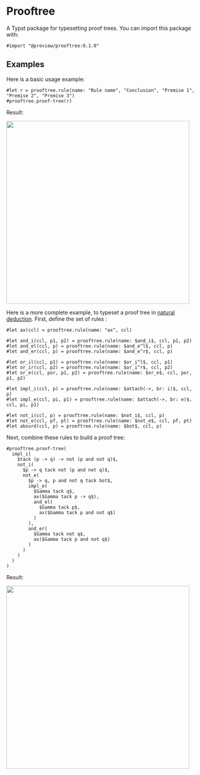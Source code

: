 # Prooftree

A Typst package for typesetting proof trees. You can import this package with:

```typst
#import "@preview/prooftree:0.1.0"
```

## Examples

Here is a basic usage example:

```typst
#let r = prooftree.rule(name: "Rule name", "Conclusion", "Premise 1", "Premise 2", "Premise 3")
#prooftree.proof-tree(r)
```

Result:

<img src="https://github.com/typst/packages/assets/148579668/e349f3c9-d461-48ef-a4f4-d57ef4b940c9" width="480px">

Here is a more complete example, to typeset a proof tree in [natural deduction](https://en.wikipedia.org/wiki/Natural_deduction). First, define the set of rules :

```typst
#let ax(ccl) = prooftree.rule(name: "ax", ccl)

#let and_i(ccl, p1, p2) = prooftree.rule(name: $and_i$, ccl, p1, p2)
#let and_el(ccl, p) = prooftree.rule(name: $and_e^l$, ccl, p)
#let and_er(ccl, p) = prooftree.rule(name: $and_e^r$, ccl, p)

#let or_il(ccl, p1) = prooftree.rule(name: $or_i^l$, ccl, p1)
#let or_ir(ccl, p2) = prooftree.rule(name: $or_i^r$, ccl, p2)
#let or_e(ccl, por, p1, p2) = prooftree.rule(name: $or_e$, ccl, por, p1, p2)

#let impl_i(ccl, p) = prooftree.rule(name: $attach(->, br: i)$, ccl, p)
#let impl_e(ccl, pi, p1) = prooftree.rule(name: $attach(->, br: e)$, ccl, pi, p1)

#let not_i(ccl, p) = prooftree.rule(name: $not_i$, ccl, p)
#let not_e(ccl, pf, pt) = prooftree.rule(name: $not_e$, ccl, pf, pt)
#let absurd(ccl, p) = prooftree.rule(name: $bot$, ccl, p)
```

Next, combine these rules to build a proof tree:


```typst
#prooftree.proof-tree(
  impl_i(
    $tack (p -> q) -> not (p and not q)$,
    not_i(
      $p -> q tack not (p and not q)$,
      not_e(
        $p -> q, p and not q tack bot$,
        impl_e(
          $Gamma tack q$,
          ax($Gamma tack p -> q$),
          and_el(
            $Gamma tack p$,
            ax($Gamma tack p and not q$)
          )
        ),
        and_er(
          $Gamma tack not q$,
          ax($Gamma tack p and not q$)
        )
      )
    )
  )
)
```

Result:

<img src="https://github.com/typst/packages/assets/148579668/20a0ed69-3aef-493a-9308-ca78c852b1c2" width="480px">

